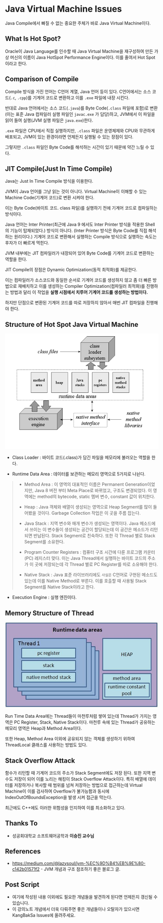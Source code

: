 # Java Virtual Machine Issues

Java Compile에서 빠질 수 없는 중요한 주체가 바로 Java Virtual Machine이다. 

## What Is Hot Spot?

Oracle이 Java Language를 인수할 때 Java Virtual Machine을 재구성하여 만든 가상 머신의 이름이 Java HotSpot Performance Engine이다. 이를 줄여서 Hot Spot이라고 한다.

## Comparison of Compile

Compile 방식을 가진 언어는 C언어 계열, Java 언어 등이 있다. C언어에서는 소스 코드(`.c`, `.cpp`)를 기계어 코드로 변환하고 이를 `.exe` 파일에 내장 시킨다. 

반대로 Java 언어에서는 소스 코드(`.java`)를 Byte Code(`.class` 파일에 포함)로 변환(이는 표준 Java 컴파일러 실행 파일인 `javac.exe` 가 담당)하고, JVM에서 이 파일을 읽어 들여 실행(JVM 실행 파일은 `java.exe`)한다.

`.exe` 파일은 CPU에서 직접 실행하지만, `.class` 파일은 운영체제와 CPU와 무관하게 배포되고, JVM이 있는 환경이라면 언제든지 실행될 수 있는 장점이 있다.

그렇지만 `.class` 파일인 Byte Code를 해석하는 시간이 있기 때문에 약간 느릴 수 있다.

## JIT Compile(Just In Time Compile)

Java는 Just In Time Compile 방식을 이용한다.

JVM이 Java 언어를 그냥 읽는 것이 아니다. Virtual Machine이 이해할 수 있는 Machine Code(기계어 코드)로 변환 시켜야 한다.

이는 Byte Code(바이트 코드. class 파일)를 실행하기 전에 기계어 코드로 컴파일하는 방식이다.

Java 언어는 Inter Printer(최근에 Java 9 에서도 Inter Printer 방식을 적용한 Shell의 기능이 탑재되었다.) 방식이 아니다. (Inter Printer 방식은 Byte Code를 직접 해석하는 원리이다.) 기계어 코드로 변환해서 실행하는 Compile 방식으로 실행하는 속도는 후자가 더 빠르게 먹힌다.

JVM 내부에는 JIT 컴파일러가 내장되어 있어 Byte Code를 기계어 코드로 변환하는 역할을 한다.

JIT Compile의 장점은 Dynamic Optimization(동적 최적화)를 제공한다.

이는 컴파일러가 소스코드와 동일한 순서로 기계어 코드를 생성하지 않고 좀 더 빠른 방법으로 재배치하고 이를 생성하는 Compiler Optimization(컴파일러 최적화)를 진행하는 방법과 달리 이 작업을 **실행 시점에서 치루어 기계어 코드를 생성하는 방법이다.**

하지만 단점으로 변환된 기계어 코드를 따로 저장하지 않아서 매번 JIT 컴파일을 진행해야 한다.

## Structure of Hot Spot Java Virtual Machine

![hotspot_java_virtual_machine](/Application_Computer_Science/0_Java_Programing/img/hotspot_java_virtual_machine.png)

- Class Loader : 바이트 코드(.class)가 담긴 파일을 메모리에 불러오는 역할을 한다.

- Runtime Data Area : 데이터를 보관하는 메모리 영역으로 5가지로 나뉜다.

> - Method Area : 이 영역의 대표적인 이름은 Permanent Generation이었지만, Java 8 버전 부터 Meta Place로 바뀌었고, 구조도 변경되었다. 이 영역에는 method의 bytecode, static 멤버 변수, constant 값이 위치한다.
>
> - Heap : Java 객체와 배열이 생성되는 영역으로 Heap Segment를 많이 들어봤을 것이다. Garbage Collection 작업은 이 곳을 주름 잡는다.
>
> - Java Stack : 지역 변수와 매개 변수가 생성되는 영역이다. Java 메소드에서 쓰이는 이 변수들이 생성되는 공간이 할당되는데 이 공간은 메소드가 리턴되면 반납된다. Stack Segment로 친숙하다. 또한 각 Thread 별로 Stack Segment를 소유한다.
>
> - Program Counter Registers : 컴퓨터 구조 시간에 다룬 프로그램 카운터(PC) 레지스터 맞다. 이는 Java Thread에서 실행하는 바이트 코드의 주소가 이 곳에 저장되는데 각 Thread 별로 PC Register를 따로 소유해야 한다.
>
> - Native Stack : Java 표준 라이브러리에도 <small>사실은</small> C언어로 구현된 메소드도 있는데 이를 Native Method로 부른다. 이를 호출할 때 사용될 Stack Segment를 Native Stack이라고 한다.

- Execution Engine : 실행 엔진이다.

## Memory Structure of Thread

![jvm_memory](/Application_Computer_Science/0_Java_Programing/img/jvm_memory.jpg)

Run Time Data Area에는 Thread들이 마천루처럼 쌓여 있는데 Thread가 가지는 영역은 PC Register, Stack, Native Stack이다. 마천루 속에 있는 Thread가 공유하는 메모리 영역은 Heap과 Method Area이다.

또한 Heap, Method Area 이외에 공유되지 않는 객체를 생성하기 위하여 ThreadLocal 클래스를 사용하는 방법도 있다.

## Stack Overflow Attack

함수가 리턴할 때 기계어 코드의 주소가 Stack Segment에도 저장 된다. 또한 지역 변수도 저장이 되어 이를 노리는 해킹이 Stack Overflow Attack이다. 특히 배열에 데이터를 저장하거나 복사할 때 범위를 넘쳐 저장하는 방법으로 접근하는데 Virtual Machine이 이를 검사하여 Overflow가 불가능함과 동시에 IndexOutOfBoundsException을 발생 시켜 접근을 막는다.

최근에도 C++에도 이러한 위험성을 인지하여 이를 최소화하고 있다.

## Thanks To
- 성공회대학교 소프트웨어공학과 **이승진 교수님**

## References
- https://medium.com/@lazysoul/jvm-%EC%9D%B4%EB%9E%80-c142b01571f2 - JVM 개념과 구조 참조하기 좋은 블로그 글.

## Post Script
- 여기에 작성된 내용 이외에도 필요한 개념들을 발견하게 된다면 언제든지 갱신될 수 있습니다.
- 이 강의노트 개념에서 더욱 다뤄주면 좋은 개념들이나 오탈자가 있으시면 KangBakSa Issues에 올려주세요.